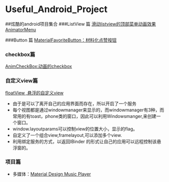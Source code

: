 # Useful_Android_Project
##炫酷的android项目集合
###ListView 篇
<a href="https://github.com/xuechinahb/AnimatorMenu">滑动listview的顶部菜单动画效果AnimatorMenu</a>
<br/>

###Button 篇
<a href="https://github.com/IvBaranov/MaterialFavoriteButton"> MaterialFavoriteButton：材料化点赞按钮</a> </be>


### checkbox篇
<a href = "https://github.com/lguipeng/AnimCheckBox">AnimCheckBox:动画的checkbox </a> </br>


### 自定义view篇
<a href ="https://github.com/pengjianbo/FloatViewFinal">floatView ,悬浮的自定义view </a>
- 由于是可以了离开自己的应用界面而存在，所以开启了一个服务
- 每个视图都是通过windowmanager来显示的，而windowmanager有3种，而常用的有toast，phone类的窗口，因此可以利用Windowsmanger,来创建一个窗口。
- window.layoutparams可以控制view的位置大小，显示的flag。
- 自定义了一个组合view,framelayout,可以添加多个view.
- 利用绑定服务的方式，以返回IBinder 的形式让自己的应用可以远程控制该悬浮窗的。


### 项目篇
-  多媒体：<a href = "https://github.com/naman14/Timber">Material Design Music Player</a></br>
